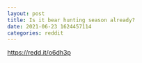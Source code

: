 ```yaml
--- 
layout: post 
title: Is it bear hunting season already? 
date: 2021-06-23 1624457114 
categories: reddit 
--- 
```

https://redd.it/o6dh3p